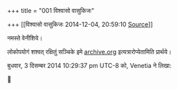 +++
title = "001 विश्वासो वासुकिजः"

+++
[[विश्वासो वासुकिजः	2014-12-04, 20:59:10 [Source](https://groups.google.com/g/samskrita/c/h9fH0chZBxg)]]



नमस्ते वेनीशिये।

  

लोकोपयोगं शश्वत् रक्षितुं सञ्चिके इमे [archive.org](http://archive.org) इत्यत्रारोप्येतामिति प्रार्थये।  
  
बुधवार, 3 दिसम्बर 2014 10:29:37 pm UTC-8 को, Venetia ने लिखा:



